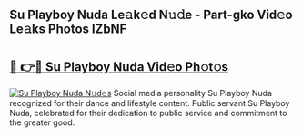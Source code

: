## Su Playboy Nuda Le𝚊k𝚎d N𝚞𝚍e - Part-gko Vid𝚎o Le𝚊ks Photos lZbNF

# <h2><a href="http://fbchkv.evod.top/?m=Su+Playboy+Nuda">🔗 👉🔴 Su Playboy Nuda Vid𝚎o Ph𝚘t𝚘s</a></h2>

[![Su Playboy Nuda N𝚞d𝚎s](https://i.imgur.com/8V9OHl7.gif)](http://fbchkv.evod.top/?m=Su+Playboy+Nuda)
Social media personality Su Playboy Nuda recognized for their dance and lifestyle content. Public servant Su Playboy Nuda, celebrated for their dedication to public service and commitment to the greater good. 
